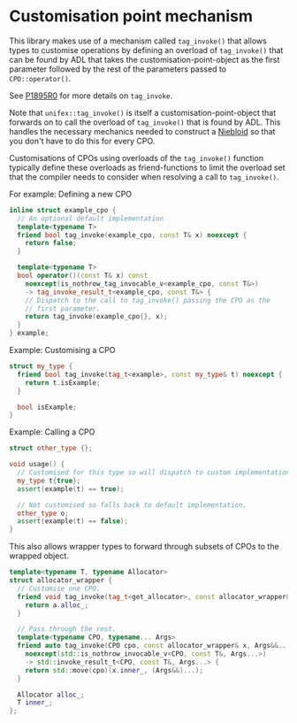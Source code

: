 # Customisation point mechanism

This library makes use of a mechanism called `tag_invoke()` that allows
types to customise operations by defining an overload of `tag_invoke()`
that can be found by ADL that takes the customisation-point-object as
the first parameter followed by the rest of the parameters passed to
`CPO::operator()`.

See [P1895R0](https://wg21.link/P1895R0) for more details on `tag_invoke`.

Note that `unifex::tag_invoke()` is itself a customisation-point-object
that forwards on to call the overload of `tag_invoke()` that is found by ADL.
This handles the necessary mechanics needed to construct a
[Niebloid](http://eel.is/c++draft/algorithms.requirements#2)
so that you don't have to do this for every CPO.

Customisations of CPOs using overloads of the `tag_invoke()` function typically
define these overloads as friend-functions to limit the overload set that the
compiler needs to consider when resolving a call to `tag_invoke()`.

For example: Defining a new CPO
```c++
inline struct example_cpo {
  // An optional default implementation
  template<typename T>
  friend bool tag_invoke(example_cpo, const T& x) noexcept {
    return false;
  }

  template<typename T>
  bool operator()(const T& x) const
    noexcept(is_nothrow_tag_invocable_v<example_cpo, const T&>)
    -> tag_invoke_result_t<example_cpo, const T&> {
    // Dispatch to the call to tag_invoke() passing the CPO as the
    // first parameter.
    return tag_invoke(example_cpo{}, x);
  }
} example;
```

Example: Customising a CPO
```c++
struct my_type {
  friend bool tag_invoke(tag_t<example>, const my_type& t) noexcept {
    return t.isExample;
  }

  bool isExample;
}
```

Example: Calling a CPO
```c++
struct other_type {};

void usage() {
  // Customised for this type so will dispatch to custom implementation.
  my_type t{true};
  assert(example(t) == true);

  // Not customised so falls back to default implementation.
  other_type o;
  assert(example(t) == false);
}
```

This also allows wrapper types to forward through subsets of CPOs to the
wrapped object.
```c++
template<typename T, typename Allocator>
struct allocator_wrapper {
  // Customise one CPO.
  friend void tag_invoke(tag_t<get_allocator>, const allocator_wrapper& a) {
    return a.alloc_;
  }

  // Pass through the rest.
  template<typename CPO, typename... Args>
  friend auto tag_invoke(CPO cpo, const allocator_wrapper& x, Args&&... args)
    noexcept(std::is_nothrow_invocable_v<CPO, const T&, Args...>)
    -> std::invoke_result_t<CPO, const T&, Args...> {
    return std::move(cpo)(x.inner_, (Args&&)...);
  }

  Allocator alloc_;
  T inner_;
};
```
